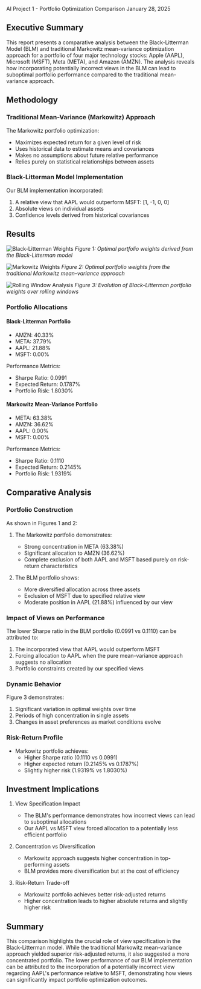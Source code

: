 AI Project 1 - Portfolio Optimization Comparison
January 28, 2025

## Executive Summary
This report presents a comparative analysis between the Black-Litterman Model (BLM) and traditional Markowitz mean-variance optimization approach for a portfolio of four major technology stocks: Apple (AAPL), Microsoft (MSFT), Meta (META), and Amazon (AMZN). The analysis reveals how incorporating potentially incorrect views in the BLM can lead to suboptimal portfolio performance compared to the traditional mean-variance approach.

## Methodology

### Traditional Mean-Variance (Markowitz) Approach
The Markowitz portfolio optimization:
- Maximizes expected return for a given level of risk
- Uses historical data to estimate means and covariances
- Makes no assumptions about future relative performance
- Relies purely on statistical relationships between assets

### Black-Litterman Model Implementation
Our BLM implementation incorporated:
1. A relative view that AAPL would outperform MSFT: [1, -1, 0, 0]
2. Absolute views on individual assets
3. Confidence levels derived from historical covariances

## Results

![Black-Litterman Weights](Figure_1.png)
*Figure 1: Optimal portfolio weights derived from the Black-Litterman model*

![Markowitz Weights](Figure_2.png)
*Figure 2: Optimal portfolio weights from the traditional Markowitz mean-variance approach*

![Rolling Window Analysis](Figure_3.png)
*Figure 3: Evolution of Black-Litterman portfolio weights over rolling windows*

### Portfolio Allocations

#### Black-Litterman Portfolio
- AMZN: 40.33%
- META: 37.79%
- AAPL: 21.88%
- MSFT: 0.00%

Performance Metrics:
- Sharpe Ratio: 0.0991
- Expected Return: 0.1787%
- Portfolio Risk: 1.8030%

#### Markowitz Mean-Variance Portfolio
- META: 63.38%
- AMZN: 36.62%
- AAPL: 0.00%
- MSFT: 0.00%

Performance Metrics:
- Sharpe Ratio: 0.1110
- Expected Return: 0.2145%
- Portfolio Risk: 1.9319%

## Comparative Analysis

### Portfolio Construction
As shown in Figures 1 and 2:

1. The Markowitz portfolio demonstrates:
   - Strong concentration in META (63.38%)
   - Significant allocation to AMZN (36.62%)
   - Complete exclusion of both AAPL and MSFT based purely on risk-return characteristics

2. The BLM portfolio shows:
   - More diversified allocation across three assets
   - Exclusion of MSFT due to specified relative view
   - Moderate position in AAPL (21.88%) influenced by our view

### Impact of Views on Performance
The lower Sharpe ratio in the BLM portfolio (0.0991 vs 0.1110) can be attributed to:
1. The incorporated view that AAPL would outperform MSFT
2. Forcing allocation to AAPL when the pure mean-variance approach suggests no allocation
3. Portfolio constraints created by our specified views

### Dynamic Behavior
Figure 3 demonstrates:
1. Significant variation in optimal weights over time
2. Periods of high concentration in single assets
3. Changes in asset preferences as market conditions evolve

### Risk-Return Profile
- Markowitz portfolio achieves:
  * Higher Sharpe ratio (0.1110 vs 0.0991)
  * Higher expected return (0.2145% vs 0.1787%)
  * Slightly higher risk (1.9319% vs 1.8030%)

## Investment Implications

1. View Specification Impact
   - The BLM's performance demonstrates how incorrect views can lead to suboptimal allocations
   - Our AAPL vs MSFT view forced allocation to a potentially less efficient portfolio

2. Concentration vs Diversification
   - Markowitz approach suggests higher concentration in top-performing assets
   - BLM provides more diversification but at the cost of efficiency

3. Risk-Return Trade-off
   - Markowitz portfolio achieves better risk-adjusted returns
   - Higher concentration leads to higher absolute returns and slightly higher risk

## Summary
This comparison highlights the crucial role of view specification in the Black-Litterman model. While the traditional Markowitz mean-variance approach yielded superior risk-adjusted returns, it also suggested a more concentrated portfolio. The lower performance of our BLM implementation can be attributed to the incorporation of a potentially incorrect view regarding AAPL's performance relative to MSFT, demonstrating how views can significantly impact portfolio optimization outcomes.
